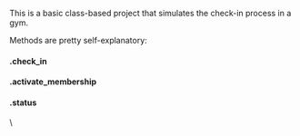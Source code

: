 This is a basic class-based project that simulates the check-in process in a gym.

Methods are pretty self-explanatory:
#### .check_in
#### .activate_membership
#### .status
\
